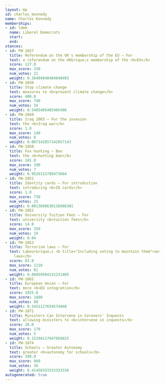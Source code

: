 ```yaml
---
layout: mp
id: charles_kennedy
name: Charles Kennedy
memberships:
- id: ldem
  name: Liberal Democrats
  start: 
  end: 
stances:
- id: PW-1027
  title: Referendum on the UK's membership of the EU — For
  text: a referendum on the UK&rsquo;s membership of the <b>EU</b>
  score: 127.0
  max_score: 330
  num_votes: 21
  weight: 0.38484848484848483
- id: PW-1030
  title: Stop climate change
  text: measures to <b>prevent climate change</b>
  score: 400.0
  max_score: 740
  num_votes: 34
  weight: 0.5405405405405406
- id: PW-1049
  title: Iraq 2003 — For the invasion
  text: the <b>Iraq war</b>
  score: 1.0
  max_score: 140
  num_votes: 6
  weight: 0.007142857142857143
- id: PW-1050
  title: Fox hunting — Ban
  text: the <b>hunting ban</b>
  score: 181.0
  max_score: 190
  num_votes: 7
  weight: 0.9526315789473684
- id: PW-1051
  title: Identity cards — For introduction
  text: introducing <b>ID cards</b>
  score: 1.0
  max_score: 730
  num_votes: 25
  weight: 0.0013698630136986301
- id: PW-1052
  title: University Tuition Fees — For
  text: university <b>tuition fees</b>
  score: 14.0
  max_score: 350
  num_votes: 19
  weight: 0.04
- id: PW-1053
  title: Terrorism laws — For
  text: Labour&rsquo;s <b title="Including voting to maintain them">anti-terrorism
    laws</b>
  score: 83.0
  max_score: 1210
  num_votes: 81
  weight: 0.06859504132231405
- id: PW-1065
  title: European Union — For
  text: more <b>EU integration</b>
  score: 1025.0
  max_score: 1880
  num_votes: 88
  weight: 0.5452127659574468
- id: PW-1071
  title: Ministers Can Intervene in Coroners' Inquests
  text: allowing ministers to <b>intervene in inquests</b>
  score: 26.0
  max_score: 170
  num_votes: 5
  weight: 0.15294117647058825
- id: PW-1074
  title: Schools — Greater Autonomy
  text: greater <b>autonomy for schools</b>
  score: 398.0
  max_score: 960
  num_votes: 36
  weight: 0.41458333333333336
autogenerated: true
---
```

